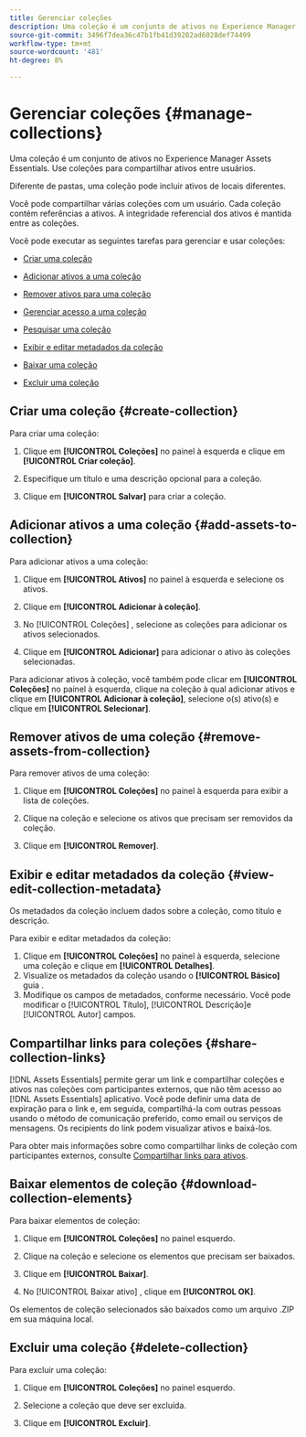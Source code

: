 ```yaml
---
title: Gerenciar coleções
description: Uma coleção é um conjunto de ativos no Experience Manager Assets Essentials. Use coleções para compartilhar ativos entre usuários.
source-git-commit: 3496f7dea36c47b1fb41d39282ad6028def74499
workflow-type: tm+mt
source-wordcount: '481'
ht-degree: 8%

---
```


# Gerenciar coleções {#manage-collections}

Uma coleção é um conjunto de ativos no Experience Manager Assets Essentials. Use coleções para compartilhar ativos entre usuários.

Diferente de pastas, uma coleção pode incluir ativos de locais diferentes.

<!--
You can share collections with various users that are assigned different levels of privileges, including viewing, editing, and so on.
-->

Você pode compartilhar várias coleções com um usuário. Cada coleção contém referências a ativos. A integridade referencial dos ativos é mantida entre as coleções.

Você pode executar as seguintes tarefas para gerenciar e usar coleções:

* [Criar uma coleção](#create-collection)

* [Adicionar ativos a uma coleção](#add-assets-to-collection)

* [Remover ativos para uma coleção](#remove-assets-from-collection)

* [Gerenciar acesso a uma coleção](#manage-collection-access)

* [Pesquisar uma coleção](#search-collections)

* [Exibir e editar metadados da coleção](#view-edit-collection-metadata)

* [Baixar uma coleção](#download-collection)

* [Excluir uma coleção](#delete-collection)

## Criar uma coleção {#create-collection}

Para criar uma coleção:

1. Clique em **[!UICONTROL Coleções]** no painel à esquerda e clique em **[!UICONTROL Criar coleção]**.

1. Especifique um título e uma descrição opcional para a coleção.

1. Clique em **[!UICONTROL Salvar]** para criar a coleção.

## Adicionar ativos a uma coleção {#add-assets-to-collection}

Para adicionar ativos a uma coleção:

1. Clique em **[!UICONTROL Ativos]** no painel à esquerda e selecione os ativos.

1. Clique em **[!UICONTROL Adicionar à coleção]**.

1. No [!UICONTROL Coleções] , selecione as coleções para adicionar os ativos selecionados.

1. Clique em **[!UICONTROL Adicionar]** para adicionar o ativo às coleções selecionadas.

Para adicionar ativos à coleção, você também pode clicar em **[!UICONTROL Coleções]** no painel à esquerda, clique na coleção à qual adicionar ativos e clique em **[!UICONTROL Adicionar à coleção]**, selecione o(s) ativo(s) e clique em **[!UICONTROL Selecionar]**.

## Remover ativos de uma coleção {#remove-assets-from-collection}

Para remover ativos de uma coleção:

1. Clique em **[!UICONTROL Coleções]** no painel à esquerda para exibir a lista de coleções.

1. Clique na coleção e selecione os ativos que precisam ser removidos da coleção.

1. Clique em **[!UICONTROL Remover]**.

<!--

## Manage access to a collection {#manage-collection-access}

The permission management for collections function in the same manner as folders in [!DNL Assets Essentials]. Administrators can manage the access levels for collections available in the repository. As an administrator, you can create user groups and assign permissions to those groups to manage access levels. You can also delegate the permission management privileges to user groups at the collection-level.

For more information, see [Manage permissions for folders and collections](manage-permissions.md).

## Search a collection {#search-collections}

Click **[!UICONTROL Collections]** in the left rail and use the Search box to specify a text as the criteria to search for a collection. [!DNL Assets Essentials] uses the specified text to search collection names, metadata including tags defined for a collection and returns appropriate results.

>[!NOTE]
>
>Assets Essentials performs search in collections available at the root level. It does not perform search in assets and folders available in collections.

-->

## Exibir e editar metadados da coleção {#view-edit-collection-metadata}

Os metadados da coleção incluem dados sobre a coleção, como título e descrição.

Para exibir e editar metadados da coleção:

1. Clique em **[!UICONTROL Coleções]** no painel à esquerda, selecione uma coleção e clique em **[!UICONTROL Detalhes]**.
1. Visualize os metadados da coleção usando o **[!UICONTROL Básico]** guia .
1. Modifique os campos de metadados, conforme necessário. Você pode modificar o [!UICONTROL Título], [!UICONTROL Descrição]e [!UICONTROL Autor] campos.

## Compartilhar links para coleções {#share-collection-links}

[!DNL Assets Essentials] permite gerar um link e compartilhar coleções e ativos nas coleções com participantes externos, que não têm acesso ao [!DNL Assets Essentials] aplicativo. Você pode definir uma data de expiração para o link e, em seguida, compartilhá-la com outras pessoas usando o método de comunicação preferido, como email ou serviços de mensagens. Os recipients do link podem visualizar ativos e baixá-los.

Para obter mais informações sobre como compartilhar links de coleção com participantes externos, consulte [Compartilhar links para ativos](share-links-for-assets.md).

## Baixar elementos de coleção {#download-collection-elements}

Para baixar elementos de coleção:

1. Clique em **[!UICONTROL Coleções]** no painel esquerdo.

1. Clique na coleção e selecione os elementos que precisam ser baixados.

1. Clique em **[!UICONTROL Baixar]**.

1. No [!UICONTROL Baixar ativo] , clique em **[!UICONTROL OK]**.

Os elementos de coleção selecionados são baixados como um arquivo .ZIP em sua máquina local.

## Excluir uma coleção {#delete-collection}

Para excluir uma coleção:

1. Clique em **[!UICONTROL Coleções]** no painel esquerdo.

1. Selecione a coleção que deve ser excluída.

1. Clique em **[!UICONTROL Excluir]**.
